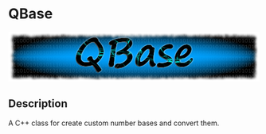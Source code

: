 QBase
=====

![Logo](https://github.com/shrek0/QBase/blob/master/doc/Logos/QBase2.png)

## Description
A C++ class for create custom number bases and convert them.

